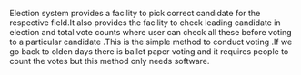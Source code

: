 Election system provides a facility to pick correct candidate for the respective field.It also provides the facility to check leading candidate in election and total vote counts where user can check all these before voting to a particular candidate .This is the simple method to conduct voting .If we go back to olden days there is ballet paper voting and it requires people to count the votes but this method only needs software.
